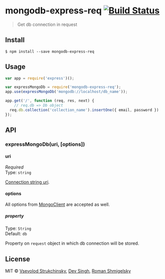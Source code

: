 # mongodb-express-req [![Build Status](https://travis-ci.org/floatdrop/mongodb-express-req.svg?branch=master)](https://travis-ci.org/floatdrop/mongodb-express-req)

> Get db connection in request


## Install

```
$ npm install --save mongodb-express-req
```


## Usage

```js
var app = require('express')();

var expressMongoDb = require('mongodb-express-req');
app.use(expressMongoDb('mongodb://localhost/db_name'));

app.get('/', function (req, res, next) {
	// req.db => Db object
  req.db.collection('collection_name').insertOne({ email, password })
});
```


## API

### expressMongoDb(uri, [options])

#### uri

*Required*  
Type: `string`

[Connection string uri](http://docs.mongodb.org/manual/reference/connection-string/).

#### options

All options from [MongoClient](http://mongodb.github.io/node-mongodb-native/2.0/api/MongoClient.html) are accepted as well.

##### property

Type: `String`  
Default: `db`

Property on `request` object in which db connection will be stored.


## License

MIT © [Vsevolod Strukchinsky](http://github.com/floatdrop), [Dev Singh](http://github.com/devksingh4), [Roman Shmigelsky](http://github.com/roman-sh)

